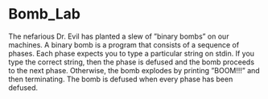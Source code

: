 # Bomb_Lab

The nefarious Dr. Evil has planted a slew of ”binary bombs” on our machines. A binary bomb is a program
that consists of a sequence of phases. Each phase expects you to type a particular string on stdin. If you type the
correct string, then the phase is defused and the bomb proceeds to the next phase. Otherwise, the bomb explodes
by printing ”BOOM!!!” and then terminating. The bomb is defused when every phase has been defused.

